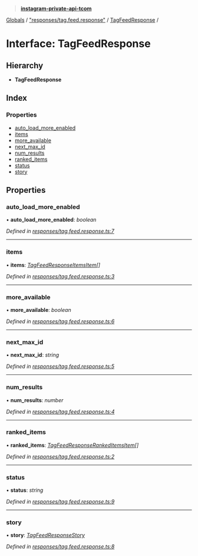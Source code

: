> **[instagram-private-api-tcom](../README.md)**

[Globals](../README.md) / ["responses/tag.feed.response"](../modules/_responses_tag_feed_response_.md) / [TagFeedResponse](_responses_tag_feed_response_.tagfeedresponse.md) /

# Interface: TagFeedResponse

## Hierarchy

* **TagFeedResponse**

## Index

### Properties

* [auto_load_more_enabled](_responses_tag_feed_response_.tagfeedresponse.md#auto_load_more_enabled)
* [items](_responses_tag_feed_response_.tagfeedresponse.md#items)
* [more_available](_responses_tag_feed_response_.tagfeedresponse.md#more_available)
* [next_max_id](_responses_tag_feed_response_.tagfeedresponse.md#next_max_id)
* [num_results](_responses_tag_feed_response_.tagfeedresponse.md#num_results)
* [ranked_items](_responses_tag_feed_response_.tagfeedresponse.md#ranked_items)
* [status](_responses_tag_feed_response_.tagfeedresponse.md#status)
* [story](_responses_tag_feed_response_.tagfeedresponse.md#story)

## Properties

###  auto_load_more_enabled

• **auto_load_more_enabled**: *boolean*

*Defined in [responses/tag.feed.response.ts:7](https://github.com/cuonglnhust/instagram-private-api-tcom/blob/3e16058/src/responses/tag.feed.response.ts#L7)*

___

###  items

• **items**: *[TagFeedResponseItemsItem](_responses_tag_feed_response_.tagfeedresponseitemsitem.md)[]*

*Defined in [responses/tag.feed.response.ts:3](https://github.com/cuonglnhust/instagram-private-api-tcom/blob/3e16058/src/responses/tag.feed.response.ts#L3)*

___

###  more_available

• **more_available**: *boolean*

*Defined in [responses/tag.feed.response.ts:6](https://github.com/cuonglnhust/instagram-private-api-tcom/blob/3e16058/src/responses/tag.feed.response.ts#L6)*

___

###  next_max_id

• **next_max_id**: *string*

*Defined in [responses/tag.feed.response.ts:5](https://github.com/cuonglnhust/instagram-private-api-tcom/blob/3e16058/src/responses/tag.feed.response.ts#L5)*

___

###  num_results

• **num_results**: *number*

*Defined in [responses/tag.feed.response.ts:4](https://github.com/cuonglnhust/instagram-private-api-tcom/blob/3e16058/src/responses/tag.feed.response.ts#L4)*

___

###  ranked_items

• **ranked_items**: *[TagFeedResponseRankedItemsItem](_responses_tag_feed_response_.tagfeedresponserankeditemsitem.md)[]*

*Defined in [responses/tag.feed.response.ts:2](https://github.com/cuonglnhust/instagram-private-api-tcom/blob/3e16058/src/responses/tag.feed.response.ts#L2)*

___

###  status

• **status**: *string*

*Defined in [responses/tag.feed.response.ts:9](https://github.com/cuonglnhust/instagram-private-api-tcom/blob/3e16058/src/responses/tag.feed.response.ts#L9)*

___

###  story

• **story**: *[TagFeedResponseStory](_responses_tag_feed_response_.tagfeedresponsestory.md)*

*Defined in [responses/tag.feed.response.ts:8](https://github.com/cuonglnhust/instagram-private-api-tcom/blob/3e16058/src/responses/tag.feed.response.ts#L8)*